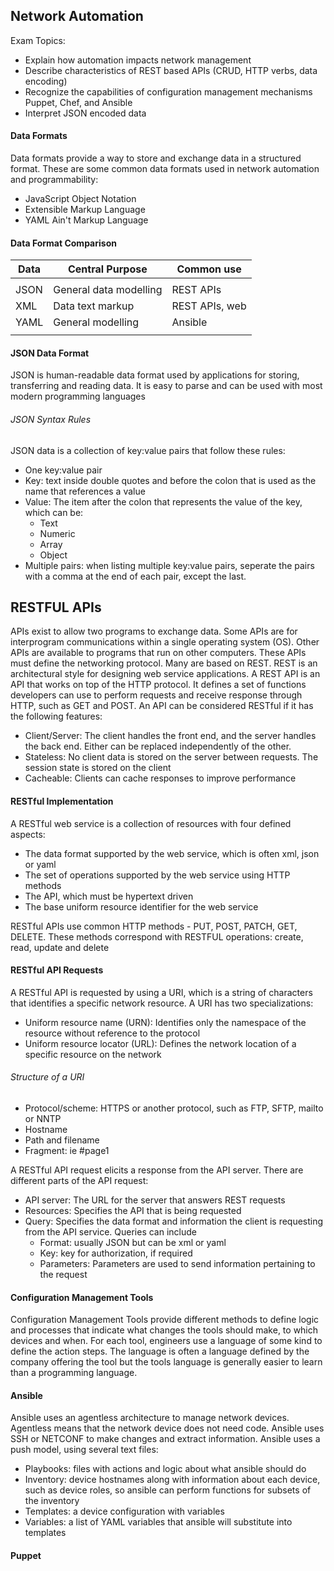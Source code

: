 ## Network Automation 

Exam Topics:

- Explain how automation impacts network management
- Describe characteristics of REST based APIs (CRUD, HTTP verbs, data encoding)
- Recognize the capabilities of configuration management mechanisms Puppet, Chef, and Ansible
- Interpret JSON encoded data

#### Data Formats

Data formats provide a way to store and exchange data in a structured format. These are some common data formats used in network automation and programmability:

* JavaScript Object Notation
* Extensible Markup Language
* YAML Ain't Markup Language

#### Data Format Comparison

| Data | Central Purpose        | Common use     |
|------|------------------------|----------------|
|      |                        |                |
| JSON | General data modelling | REST APIs      |
| XML  | Data text markup       | REST APIs, web |
| YAML | General modelling      | Ansible        |
|      |                        |                |

#### JSON Data Format 

JSON is human-readable data format used by applications for storing, transferring and reading data. It is easy to parse and can be used with most modern programming languages

###### JSON Syntax Rules 

JSON data is a collection of key:value pairs that follow these rules:

- One key:value pair
- Key: text inside double quotes and before the colon that is used as the name that references a value
- Value: The item after the colon that represents the value of the key, which can be:
    * Text
    * Numeric
    * Array
    * Object
- Multiple pairs: when listing multiple key:value pairs, seperate the pairs with a comma at the end of each pair, except the last.

## RESTFUL APIs 

APIs exist to allow two programs to exchange data. Some APIs are for interprogram communications within a single operating system (OS). Other APIs are available to programs that run on other computers. These APIs must define the networking protocol. Many are based on REST. REST is an architectural style for designing web service applications. A REST API is an API that works on top of the HTTP protocol. It defines a set of functions developers can use to perform requests and receive response through HTTP, such as GET and POST. An API can be considered RESTful if it has the following features:

* Client/Server: The client handles the front end, and the server handles the back end. Either can be replaced independently of the other.
* Stateless: No client data is stored on the server between requests. The session state is stored on the client
* Cacheable: Clients can cache responses to improve performance

#### RESTful Implementation

A RESTful web service is a collection of resources with four defined aspects:

- The data format supported by the web service, which is often xml, json or yaml
- The set of operations supported by the web service using HTTP methods
- The API, which must be hypertext driven
- The base uniform resource identifier for the web service

RESTful APIs use common HTTP methods - PUT, POST, PATCH, GET, DELETE. These methods correspond with RESTFUL operations: create, read, update and delete

#### RESTful API Requests

A RESTful API is requested by using a URI, which is a string of characters that identifies a specific network resource. A URI has two specializations:
- Uniform resource name (URN): Identifies only the namespace of the resource without reference to the protocol
- Uniform resource locator (URL): Defines the network location of a specific resource on the network

###### Structure of a URI

* Protocol/scheme: HTTPS or another protocol, such as FTP, SFTP, mailto or NNTP
* Hostname
* Path and filename
* Fragment: ie #page1

A RESTful API request elicits a response from the API server. There are different parts of the API request:
- API server: The URL for the server that answers REST requests
- Resources: Specifies the API that is being requested
- Query: Specifies the data format and information the client is requesting from the API service. Queries can include
    * Format: usually JSON but can be xml or yaml
    * Key: key for authorization, if required
    * Parameters: Parameters are used to send information pertaining to the request

#### Configuration Management Tools

Configuration Management Tools provide different methods to define logic and processes that indicate what changes the tools should make, to which devices and when. For each tool, engineers use a language of some kind to define the action steps. The language is often a language defined by the company offering the tool but the tools language is generally easier to learn than a programming language. 

#### Ansible

Ansible uses an agentless architecture to manage network devices. Agentless means that the network device does not need code. Ansible uses SSH or NETCONF to make changes and extract information. Ansible uses a push model, using several text files:
- Playbooks: files with actions and logic about what ansible should do
- Inventory: device hostnames along with information about each device, such as device roles, so ansible can perform functions for subsets of the inventory
- Templates: a device configuration with variables
- Variables: a list of YAML variables that ansible will substitute into templates

#### Puppet